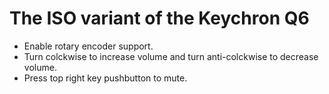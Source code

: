 # The ISO variant of the Keychron Q6

- Enable rotary encoder support.
- Turn colckwise to increase volume and turn anti-colckwise to decrease volume.
- Press top right key pushbutton to mute.
